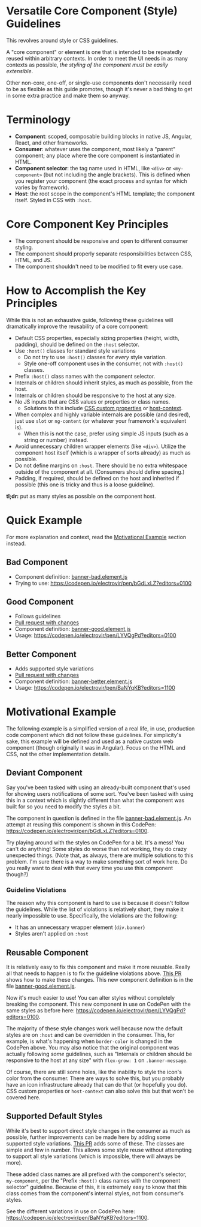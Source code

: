 # Versatile Core Component (Style) Guidelines

This revolves around style or CSS guidelines.

A "core component" or element is one that is intended to be repeatedly reused within arbitrary contexts. In order to meet the UI needs in as many contexts as possible, _the styling of the component must be easily extensible_.

Other non-core, one-off, or single-use components don't necessarily need to be as flexible as this guide promotes, though it's never a bad thing to get in some extra practice and make them so anyway.

# Terminology

-   **Component**: scoped, composable building blocks in native JS, Angular, React, and other frameworks.
-   **Consumer**: whatever uses the component, most likely a "parent" component; any place where the core component is instantiated in HTML.
-   **Component selector**: the tag name used in HTML, like `<div>` or `<my-component>` (but not including the angle brackets). This is defined when you register your component (the exact process and syntax for which varies by framework).
-   **Host**: the root scope in the component's HTML template; the component itself. Styled in CSS with `:host`.

# Core Component Key Principles

-   The component should be responsive and open to different consumer styling.
-   The component should properly separate responsibilities between CSS, HTML, and JS.
-   The component shouldn't need to be modified to fit every use case.

# How to Accomplish the Key Principles

While this is not an exhaustive guide, following these guidelines will dramatically improve the reusability of a core component:

-   Default CSS properties, especially sizing properties (height, width, padding), should be defined on the `:host` selector.
-   Use `:host()` classes for standard style variations
    -   Do not try to use `:host()` classes for _every_ style variation.
    -   Style one-off component uses in the consumer, not with `:host()` classes.
-   Prefix `:host()` class names with the component selector.
-   Internals or children should inherit styles, as much as possible, from the host.
-   Internals or children should be responsive to the host at any size.
-   No JS inputs that are CSS values or properties or class names.
    -   Solutions to this include [CSS custom properties](https://developer.mozilla.org/en-US/docs/Web/CSS/Using_CSS_custom_properties) or [host-context](<https://developer.mozilla.org/en-US/docs/Web/CSS/:host-context()>).
-   When complex and highly variable internals are possible (and desired), just use `slot` or `ng-content` (or whatever your framework's equivalent is).
    -   When this is not the case, prefer using simple JS inputs (such as a string or number) instead.
-   Avoid unnecessary children wrapper elements (like `<div>`). Utilize the component host itself (which is a wrapper of sorts already) as much as possible.
-   Do not define margins on `:host`. There should be no extra whitespace outside of the component at all. (Consumers should define spacing.)
-   Padding, if required, should be defined on the host and inherited if possible (this one is tricky and thus is a loose guideline).

**tl;dr:** put as many styles as possible on the component host.

# Quick Example

For more explanation and context, read the [Motivational Example](#motivational-example) section instead.

## Bad Component

-   Component definition: [banner-bad.element.js](./banner-bad.element.js)
-   Trying to use: https://codepen.io/electrovir/pen/bGdLxLZ?editors=0100

## Good Component

-   Follows guidelines
-   [Pull request with changes](https://github.com/electrovir/core-component-guidelines/pull/1/files?diff=unified&w=1)
-   Component definition: [banner-good.element.js](./banner-good.element.js)
-   Usage: https://codepen.io/electrovir/pen/LYVQgPd?editors=0100

## Better Component

-   Adds supported style variations
-   [Pull request with changes](https://github.com/electrovir/core-component-guidelines/pull/2/files?diff=unified&w=1)
-   Component definition: [banner-better.element.js](./banner-better.element.js)
-   Usage: https://codepen.io/electrovir/pen/BaNYqKB?editors=1100

# Motivational Example

The following example is a simplified version of a real life, in use, production code component which did not follow these guidelines. For simplicity's sake, this example will be defined and used as a native custom web component (though originally it was in Angular). Focus on the HTML and CSS, not the other implementation details.

## Deviant Component

Say you've been tasked with using an already-built component that's used for showing users notifications of some sort. You've been tasked with using this in a context which is slightly different than what the component was built for so you need to modify the styles a bit.

The component in question is defined in the file [banner-bad.element.js](./banner-bad.element.js). An attempt at reusing this component is shown in this CodePen: https://codepen.io/electrovir/pen/bGdLxLZ?editors=0100.

Try playing around with the styles on CodePen for a bit. It's a mess! You can't do anything! Some styles do worse than not working, they do crazy unexpected things. (Note that, as always, there are multiple solutions to this problem. I'm sure there is a way to make something sort of work here. Do you really want to deal with that every time you use this component though?)

### Guideline Violations

The reason why this component is hard to use is because it doesn't follow the guidelines. While the list of violations is relatively short, they make it nearly impossible to use. Specifically, the violations are the following:

-   It has an unnecessary wrapper element (`div.banner`)
-   Styles aren't applied on `:host`

## Reusable Component

It is relatively easy to fix this component and make it more reusable. Really all that needs to happen is to fix the guideline violations above. [This PR](https://github.com/electrovir/core-component-guidelines/pull/1/files?diff=unified&w=1) shows how to make these changes. This new component definition is in the file [banner-good.element.js](./banner-good.element.js).

Now it's much easier to use! You can alter styles without completely breaking the component. This new component in use on CodePen with the same styles as before here: https://codepen.io/electrovir/pen/LYVQgPd?editors=0100.

The majority of these style changes work well because now the default styles are on `:host` and can be overridden in the consumer. This, for example, is what's happening when `border-color` is changed in the CodePen above. You may also notice that the original component was actually following _some_ guidelines, such as "Internals or children should be responsive to the host at any size" with `flex-grow: 1` on `.banner-message`.

Of course, there are still some holes, like the inability to style the icon's color from the consumer. There are ways to solve this, but you probably have an icon infrastructure already that can do that (or hopefully you do). CSS custom properties or `host-context` can also solve this but that won't be covered here.

## Supported Default Styles

While it's best to support direct style changes in the consumer as much as possible, further improvements can be made here by adding some supported style variations. [This PR](https://github.com/electrovir/core-component-guidelines/pull/2/files?diff=unified&w=1) adds some of these. The classes are simple and few in number. This allows some style reuse without attempting to support all style variations (which is impossible, there will always be more).

These added class names are all prefixed with the component's selector, `my-component`, per the "Prefix `:host()` class names with the component selector" guideline. Because of this, it is extremely easy to know that this class comes from the component's internal styles, not from consumer's styles.

See the different variations in use on CodePen here: https://codepen.io/electrovir/pen/BaNYqKB?editors=1100.
